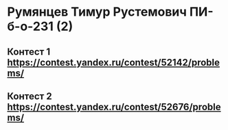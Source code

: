 # Румянцев Тимур Рустемович ПИ-б-о-231 (2)

## Контест 1 https://contest.yandex.ru/contest/52142/problems/

## Контест 2 https://contest.yandex.ru/contest/52676/problems/


